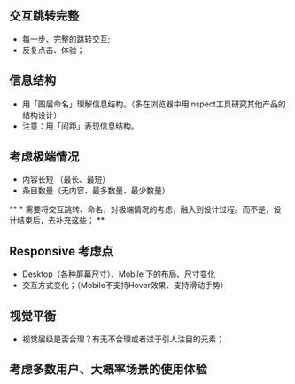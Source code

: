 ## 交互跳转完整
* 每一步、完整的跳转交互;
* 反复点击、体验；

## 信息结构
* 用「图层命名」理解信息结构。（多在浏览器中用inspect工具研究其他产品的结构设计）
* 注意：用「间距」表现信息结构。

## 考虑极端情况
* 内容长短 （最长、最短）
* 条目数量（无内容、最多数量、最少数量）

** * 需要将交互跳转、命名，对极端情况的考虑，融入到设计过程。而不是，设计结束后，去补充这些；
**
## Responsive 考虑点 
* Desktop（各种屏幕尺寸）、Mobile 下的布局、尺寸变化
* 交互方式变化；（Mobile不支持Hover效果、支持滑动手势）

  
## 视觉平衡
* 视觉层级是否合理？有无不合理或者过于引人注目的元素；

## 考虑多数用户、大概率场景的使用体验

